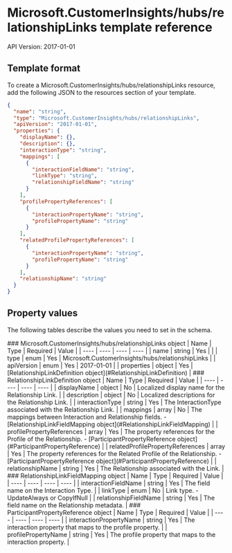 # Microsoft.CustomerInsights/hubs/relationshipLinks template reference
API Version: 2017-01-01
## Template format

To create a Microsoft.CustomerInsights/hubs/relationshipLinks resource, add the following JSON to the resources section of your template.

```json
{
  "name": "string",
  "type": "Microsoft.CustomerInsights/hubs/relationshipLinks",
  "apiVersion": "2017-01-01",
  "properties": {
    "displayName": {},
    "description": {},
    "interactionType": "string",
    "mappings": [
      {
        "interactionFieldName": "string",
        "linkType": "string",
        "relationshipFieldName": "string"
      }
    ],
    "profilePropertyReferences": [
      {
        "interactionPropertyName": "string",
        "profilePropertyName": "string"
      }
    ],
    "relatedProfilePropertyReferences": [
      {
        "interactionPropertyName": "string",
        "profilePropertyName": "string"
      }
    ],
    "relationshipName": "string"
  }
}
```
## Property values

The following tables describe the values you need to set in the schema.

<a id="Microsoft.CustomerInsights/hubs/relationshipLinks" />
### Microsoft.CustomerInsights/hubs/relationshipLinks object
|  Name | Type | Required | Value |
|  ---- | ---- | ---- | ---- |
|  name | string | Yes |  |
|  type | enum | Yes | Microsoft.CustomerInsights/hubs/relationshipLinks |
|  apiVersion | enum | Yes | 2017-01-01 |
|  properties | object | Yes | [RelationshipLinkDefinition object](#RelationshipLinkDefinition) |


<a id="RelationshipLinkDefinition" />
### RelationshipLinkDefinition object
|  Name | Type | Required | Value |
|  ---- | ---- | ---- | ---- |
|  displayName | object | No | Localized display name for the Relationship Link. |
|  description | object | No | Localized descriptions for the Relationship Link. |
|  interactionType | string | Yes | The InteractionType associated with the Relationship Link. |
|  mappings | array | No | The mappings between Interaction and Relationship fields. - [RelationshipLinkFieldMapping object](#RelationshipLinkFieldMapping) |
|  profilePropertyReferences | array | Yes | The property references for the Profile of the Relationship. - [ParticipantPropertyReference object](#ParticipantPropertyReference) |
|  relatedProfilePropertyReferences | array | Yes | The property references for the Related Profile of the Relationship. - [ParticipantPropertyReference object](#ParticipantPropertyReference) |
|  relationshipName | string | Yes | The Relationship associated with the Link. |


<a id="RelationshipLinkFieldMapping" />
### RelationshipLinkFieldMapping object
|  Name | Type | Required | Value |
|  ---- | ---- | ---- | ---- |
|  interactionFieldName | string | Yes | The field name on the Interaction Type. |
|  linkType | enum | No | Link type. - UpdateAlways or CopyIfNull |
|  relationshipFieldName | string | Yes | The field name on the Relationship metadata. |


<a id="ParticipantPropertyReference" />
### ParticipantPropertyReference object
|  Name | Type | Required | Value |
|  ---- | ---- | ---- | ---- |
|  interactionPropertyName | string | Yes | The interaction property that maps to the profile property. |
|  profilePropertyName | string | Yes | The profile property that maps to the interaction property. |

